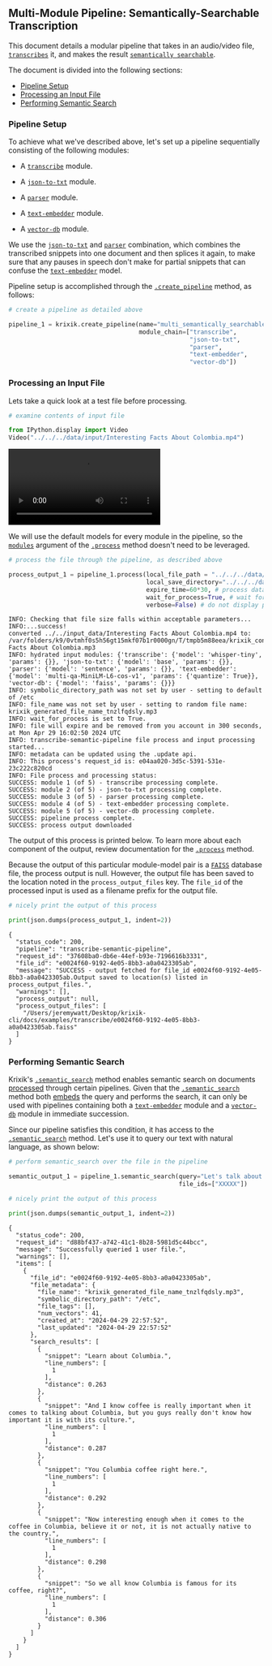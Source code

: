 ## Multi-Module Pipeline: Semantically-Searchable Transcription

This document details a modular pipeline that takes in an audio/video file, [`transcribes`](../modules/ai_model_modules/transcribe_module.md) it, and makes the result [`semantically searchable`](../system/search_methods/semantic_search_method.md).

The document is divided into the following sections:

- [Pipeline Setup](#pipeline-setup)
- [Processing an Input File](#processing-an-input-file)
- [Performing Semantic Search](#performing-semantic-search)

### Pipeline Setup

To achieve what we've described above, let's set up a pipeline sequentially consisting of the following modules:

- A [`transcribe`](../modules/ai_model_modules/transcribe_module.md) module.

- A [`json-to-txt`](../modules/support_function_modules/json-to-txt_module.md) module.

- A [`parser`](../modules/ai_model_modules/parser_module.md) module.

- A [`text-embedder`](../modules/ai_model_modules/text-embedder_module.md) module.

- A [`vector-db`](../modules/database_modules/vector-db_module.md) module.

We use the [`json-to-txt`](../modules/support_function_modules/json-to-txt_module.md) and [`parser`](../modules/ai_model_modules/parser_module.md) combination, which combines the transcribed snippets into one document and then splices it again, to make sure that any pauses in speech don't make for partial snippets that can confuse the [`text-embedder`](../modules/ai_model_modules/text-embedder_module.md) model.

Pipeline setup is accomplished through the [`.create_pipeline`](../system/pipeline_creation/create_pipeline.md) method, as follows:


```python
# create a pipeline as detailed above

pipeline_1 = krixik.create_pipeline(name="multi_semantically_searchable_transcription",
                                    module_chain=["transcribe",
                                                  "json-to-txt",
                                                  "parser",
                                                  "text-embedder",
                                                  "vector-db"])
```

### Processing an Input File

Lets take a quick look at a test file before processing.


```python
# examine contents of input file

from IPython.display import Video
Video("../../../data/input/Interesting Facts About Colombia.mp4")
```




<video src="../../../data/input/Interesting Facts About Colombia.mp4" controls  >
      Your browser does not support the <code>video</code> element.
    </video>



We will use the default models for every module in the pipeline, so the [`modules`](../system/parameters_processing_files_through_pipelines/process_method.md#selecting-models-via-the-modules-argument) argument of the [`.process`](../system/parameters_processing_files_through_pipelines/process_method.md) method doesn't need to be leveraged.


```python
# process the file through the pipeline, as described above

process_output_1 = pipeline_1.process(local_file_path = "../../../data/input/Interesting Facts About Colombia.mp4", # the initial local filepath where the input file is stored
                                      local_save_directory="../../../data/output", # the local directory that the output file will be saved to
                                      expire_time=60*30, # process data will be deleted from the Krixik system in 30 minutes
                                      wait_for_process=True, # wait for process to complete before returning IDE control to user
                                      verbose=False) # do not display process update printouts upon running code
```

    INFO: Checking that file size falls within acceptable parameters...
    INFO:...success!
    converted ../../input_data/Interesting Facts About Colombia.mp4 to: /var/folders/k9/0vtmhf0s5h56gt15mkf07b1r0000gn/T/tmpb5m88eea/krixik_converted_version_Interesting Facts About Colombia.mp3
    INFO: hydrated input modules: {'transcribe': {'model': 'whisper-tiny', 'params': {}}, 'json-to-txt': {'model': 'base', 'params': {}}, 'parser': {'model': 'sentence', 'params': {}}, 'text-embedder': {'model': 'multi-qa-MiniLM-L6-cos-v1', 'params': {'quantize': True}}, 'vector-db': {'model': 'faiss', 'params': {}}}
    INFO: symbolic_directory_path was not set by user - setting to default of /etc
    INFO: file_name was not set by user - setting to random file name: krixik_generated_file_name_tnzlfqdsly.mp3
    INFO: wait_for_process is set to True.
    INFO: file will expire and be removed from you account in 300 seconds, at Mon Apr 29 16:02:50 2024 UTC
    INFO: transcribe-semantic-pipeline file process and input processing started...
    INFO: metadata can be updated using the .update api.
    INFO: This process's request_id is: e04aa020-3d5c-5391-531e-23c222c820cd
    INFO: File process and processing status:
    SUCCESS: module 1 (of 5) - transcribe processing complete.
    SUCCESS: module 2 (of 5) - json-to-txt processing complete.
    SUCCESS: module 3 (of 5) - parser processing complete.
    SUCCESS: module 4 (of 5) - text-embedder processing complete.
    SUCCESS: module 5 (of 5) - vector-db processing complete.
    SUCCESS: pipeline process complete.
    SUCCESS: process output downloaded


The output of this process is printed below. To learn more about each component of the output, review documentation for the [`.process`](../system/parameters_processing_files_through_pipelines/process_method.md) method.

Because the output of this particular module-model pair is a [`FAISS`](https://github.com/facebookresearch/faiss) database file, the process output is null. However, the output file has been saved to the location noted in the `process_output_files` key.  The `file_id` of the processed input is used as a filename prefix for the output file.


```python
# nicely print the output of this process

print(json.dumps(process_output_1, indent=2))
```

    {
      "status_code": 200,
      "pipeline": "transcribe-semantic-pipeline",
      "request_id": "37608ba0-db6e-44ef-b93e-7196616b3331",
      "file_id": "e0024f60-9192-4e05-8bb3-a0a0423305ab",
      "message": "SUCCESS - output fetched for file_id e0024f60-9192-4e05-8bb3-a0a0423305ab.Output saved to location(s) listed in process_output_files.",
      "warnings": [],
      "process_output": null,
      "process_output_files": [
        "/Users/jeremywatt/Desktop/krixik-cli/docs/examples/transcribe/e0024f60-9192-4e05-8bb3-a0a0423305ab.faiss"
      ]
    }


### Performing Semantic Search

Krixik's [`.semantic_search`](../system/search_methods/semantic_search_method.md) method enables semantic search on documents [processed](../system/parameters_processing_files_through_pipelines/process_method.md) through certain pipelines. Given that the [`.semantic_search`](../system/search_methods/semantic_search_method.md) method both [embeds](../modules/ai_model_modules/text-embedder_module.md) the query and performs the search, it can only be used with pipelines containing both a [`text-embedder`](../modules/ai_model_modules/text-embedder_module.md) module and a [`vector-db`](../modules/database_modules/vector-db_module.md) module in immediate succession.

Since our pipeline satisfies this condition, it has access to the [`.semantic_search`](../system/search_methods/semantic_search_method.md) method. Let's use it to query our text with natural language, as shown below:


```python
# perform semantic_search over the file in the pipeline

semantic_output_1 = pipeline_1.semantic_search(query="Let's talk about the country of Colombia", 
                                               file_ids=["XXXXX"])

# nicely print the output of this process

print(json.dumps(semantic_output_1, indent=2))
```

    {
      "status_code": 200,
      "request_id": "d88bf437-a742-41c1-8b28-5981d5c44bcc",
      "message": "Successfully queried 1 user file.",
      "warnings": [],
      "items": [
        {
          "file_id": "e0024f60-9192-4e05-8bb3-a0a0423305ab",
          "file_metadata": {
            "file_name": "krixik_generated_file_name_tnzlfqdsly.mp3",
            "symbolic_directory_path": "/etc",
            "file_tags": [],
            "num_vectors": 41,
            "created_at": "2024-04-29 22:57:52",
            "last_updated": "2024-04-29 22:57:52"
          },
          "search_results": [
            {
              "snippet": "Learn about Columbia.",
              "line_numbers": [
                1
              ],
              "distance": 0.263
            },
            {
              "snippet": "And I know coffee is really important when it comes to talking about Columbia, but you guys really don't know how important it is with its culture.",
              "line_numbers": [
                1
              ],
              "distance": 0.287
            },
            {
              "snippet": "You Columbia coffee right here.",
              "line_numbers": [
                1
              ],
              "distance": 0.292
            },
            {
              "snippet": "Now interesting enough when it comes to the coffee in Columbia, believe it or not, it is not actually native to the country.",
              "line_numbers": [
                1
              ],
              "distance": 0.298
            },
            {
              "snippet": "So we all know Columbia is famous for its coffee, right?",
              "line_numbers": [
                1
              ],
              "distance": 0.306
            }
          ]
        }
      ]
    }

